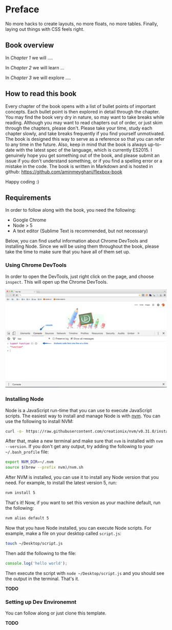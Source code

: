 # Preface

No more hacks to create layouts, no more floats, no more tables. Finally, laying out things with CSS feels right.

## Book overview

In *Chapter 1* we will ....

In *Chapter 2* we will learn ...

In *Chapter 3* we will explore ....

## How to read this book

Every chapter of the book opens with a list of bullet points of important concepts. Each bullet point is then explored in detail through the chapter. You may find the book very dry in nature, so may want to take breaks while reading. Although you may want to read chapters out of order, or just skim through the chapters, please don't. Please take your time, study each chapter slowly, and take breaks frequently if you find yourself unmotivated. The book is designed this way to serve as a reference so that you can refer to any time in the future. Also, keep in mind that the book is always up-to-date with the latest spec of the language, which is currently ES2015. I genuinely hope you get something out of the book, and please submit an issue if you don't understand something, or if you find a spelling error or a mistake in the code. The book is written in Markdown and is hosted in github: https://github.com/aminmeyghani/flexbox-book

Happy coding :)

## Requirements

In order to follow along with the book, you need the following:

- Google Chrome
- Node > 5
- A text editor (Sublime Text is recommended, but not necessary)

Below, you can find useful information about Chrome DevTools and installing Node. Since we will be using them throughout the book, please take the time to make sure that you have all of them set up.

### Using Chrome DevTools

In order to open the DevTools, just right click on the page, and choose `inspect`. This will open up the Chrome DevTools.

![Using the Console](images/1-using-the-console.png)

### Installing Node

Node is a JavaScript run-time that you can use to execute JavaScript scripts. The easiest way to install and manage Node is with [nvm](https://github.com/creationix/nvm). You can use the following to install NVM:

```bash
curl -o- https://raw.githubusercontent.com/creationix/nvm/v0.31.0/install.sh | bash
```

After that, make a new terminal and make sure that `nvm` is installed with `nvm --version`. If you don't get any output, try adding the following to your `~/.bash_profile` file:

```bash
export NVM_DIR=~/.nvm
source $(brew --prefix nvm)/nvm.sh
```

After NVM is installed, you can use it to install any Node version that you need. For example, to install the latest version 5, run:

```bash
nvm install 5
```
That's it! Now, if you want to set this version as your machine default, run the following:

```bash
nvm alias default 5
```

Now that you have Node installed, you can execute Node scripts. For example, make a file on your desktop called `script.js`:

```bash
touch ~/Desktop/script.js
```

Then add the following to the file:

```javascript
console.log('hello world');
```

Then execute the script with `node ~/Desktop/script.js` and you should see the output in the terminal. That's it.

**TODO**

### Setting up Dev Environemnt

You can follow along or just clone this template.

**TODO**

